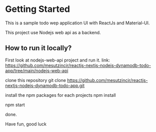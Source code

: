 # Getting Started

This is a sample todo wep application UI with ReactJs and Material-UI.

This project use Nodejs web api as a backend.

## How to run it locally?

First look at nodejs-web-api project and run it. link: https://github.com/mesutzincir/reactjs-nextjs-nodejs-dynamodb-todo-app/tree/main/nodejs-web-api

clone this repository
git clone https://github.com/mesutzincir/reactjs-nextjs-nodejs-dynamodb-todo-app.git

install the npm packages for each projects
npm install

npm start

done.

Have fun, good luck
